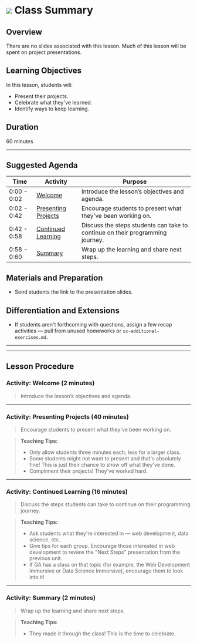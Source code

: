 # ![](https://ga-dash.s3.amazonaws.com/production/assets/logo-9f88ae6c9c3871690e33280fcf557f33.png) Class Summary

## Overview
There are no slides associated with this lesson. Much of this lesson will be spent on project presentations.

## Learning Objectives
In this lesson, students will:
- Present their projects.
- Celebrate what they've learned.
- Identify ways to keep learning.

## Duration
60 minutes

---

## Suggested Agenda
<!--- Provide a breakdown of what will happen in this lesson. --->

| Time | Activity | Purpose |
| --- | --- | --- |
| 0:00 - 0:02 | [Welcome](#activity-welcome-2-min) | Introduce the lesson’s objectives and agenda. |
| 0:02 - 0:42 | [Presenting Projects](#activity-presenting-projects-40-min) | Encourage students to present what they've been working on. |
| 0:42 - 0:58 | [Continued Learning](#activity-continued-learning-16-min) | Discuss the steps students can take to continue on their programming journey. |
| 0:58 - 0:60 | [Summary](#activity-summary-2-min) | Wrap up the learning and share next steps.|



## Materials and Preparation
- Send students the link to the presentation slides.

## Differentiation and Extensions
- If students aren't forthcoming with questions, assign a few recap activities — pull from unused homeworks or `xx-additional-exercises.md`.

---
---

## Lesson Procedure

### Activity: Welcome (2 minutes)
> Introduce the lesson’s objectives and agenda.

---

### Activity: Presenting Projects (40 minutes)
> Encourage students to present what they've been working on.

> **Teaching Tips:**
> - Only allow students three minutes each; less for a larger class.
> - Some students might not want to present and that's absolutely fine! This is just their chance to show off what they've done.
> - Compliment their projects! They've worked hard.

---

### Activity: Continued Learning (16 minutes)
> Discuss the steps students can take to continue on their programming journey.

> **Teaching Tips:**
> - Ask students what they're interested in — web development, data science, etc.
> - Give tips for each group. Encourage those interested in web development to review the "Next Steps" presentation from the previous unit.
> - If GA has a class on that topic (for example, the Web Development Immersive or Data Science Immersive), encourage them to look into it!

---

### Activity: Summary (2 minutes)
> Wrap up the learning and share next steps.

> **Teaching Tips:**
> - They made it through the class! This is the time to celebrate.
